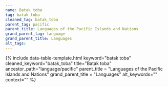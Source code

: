 ```yaml
---
name: Batak toba
tag: batak toba
cleaned_tag: batak_toba
parent_tag: pacific
parent_title: Languages of the Pacific Islands and Nations
grand_parent_tag: language
grand_parent_title: Languages
alt_tags: 
---
```


{% include data-table-template.html 
  keyword="batak toba" 
  cleaned_keyword="batak_toba" 
  title="Batak toba"
  ancestor_path="language/pacific" 
  parent_title = "Languages of the Pacific Islands and Nations"
  grand_parent_title = "Languages"
  alt_keywords=""
  context=""
%}


